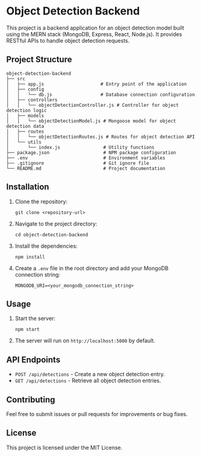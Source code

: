 # Object Detection Backend

This project is a backend application for an object detection model built using the MERN stack (MongoDB, Express, React, Node.js). It provides RESTful APIs to handle object detection requests.

## Project Structure

```
object-detection-backend
├── src
│   ├── app.js                     # Entry point of the application
│   ├── config
│   │   └── db.js                  # Database connection configuration
│   ├── controllers
│   │   └── objectDetectionController.js # Controller for object detection logic
│   ├── models
│   │   └── objectDetectionModel.js # Mongoose model for object detection data
│   ├── routes
│   │   └── objectDetectionRoutes.js # Routes for object detection API
│   └── utils
│       └── index.js                # Utility functions
├── package.json                    # NPM package configuration
├── .env                            # Environment variables
├── .gitignore                      # Git ignore file
└── README.md                       # Project documentation
```

## Installation

1. Clone the repository:
   ```
   git clone <repository-url>
   ```

2. Navigate to the project directory:
   ```
   cd object-detection-backend
   ```

3. Install the dependencies:
   ```
   npm install
   ```

4. Create a `.env` file in the root directory and add your MongoDB connection string:
   ```
   MONGODB_URI=<your_mongodb_connection_string>
   ```

## Usage

1. Start the server:
   ```
   npm start
   ```

2. The server will run on `http://localhost:5000` by default.

## API Endpoints

- `POST /api/detections` - Create a new object detection entry.
- `GET /api/detections` - Retrieve all object detection entries.

## Contributing

Feel free to submit issues or pull requests for improvements or bug fixes. 

## License

This project is licensed under the MIT License.
